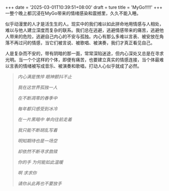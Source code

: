 +++
date = '2025-03-01T10:39:51+08:00'
draft = ture
title = 'MyGo!!!!!'
+++
一整个晚上都沉浸在MyGo带来的情绪感染和震撼里，久久不能入睡。

似乎动漫里的人才是活生生的人。现实中的我们难以如此拼命地用情感与人相处，难以与他人建立深度而复杂的联系。我们总在逃避，逃避情感带来的痛苦，逃避他人带来的危险，逃避自己内心的不安与孤独。内心有那么多难以言表、被安放在角落不再过问的情感，当它们被言说、被歌唱、被演奏，我们才真正看见自己。

人是复杂而不安的，带有阴暗的那一面，常常深陷迷途，但内心深处又总是在寻求光明。当一个个这样的个体，即便有痛苦，也要建立真实的情感连接，当个体最难以言表的情绪被写成音乐、被演奏和歌唱，打动人心似乎就成了必然。

>
>*内心满是憔悴 眼神颤抖不止*
>
>*我在这世界孤独一人*
>
>*在不断凋零的春季中*
>
>*每年都只感受到冰冷*
>
>*在一片黑暗中 单向往前走着*
>
>*我只能不断胡乱写着*
>
>*明知期待也是一场空*
>
>*却依然不断寻求救赎*
>  
>  
>*你的手 为何能如此温暖*
>
>*啊 求求你*
>
>*请你从此再也不要放手*
>
